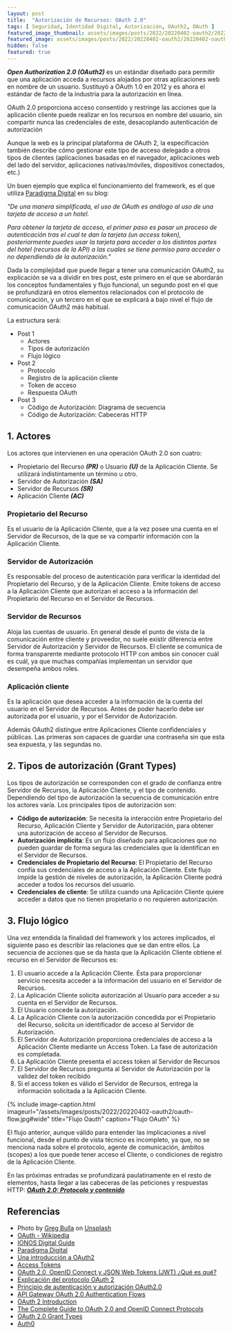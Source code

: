```yaml
---
layout: post
title:  "Autorización de Recursos: OAuth 2.0"
tags: [ Seguridad, Identidad Digital, Autorización, OAuth2, OAuth ]
featured_image_thumbnail: assets/images/posts/2022/20220402-oauth2/20220402-oauth-thumbnail.jpg
featured_image: assets/images/posts/2022/20220402-oauth2/20220402-oauth.jpg
hidden: false
featured: true
---
```


***Open Authorization 2.0 (OAuth2)*** es un estándar diseñado para permitir que una aplicación acceda a recursos alojados por otras aplicaciones web en nombre de un usuario. Sustituyó a OAuth 1.0 en 2012 y es ahora el estándar de facto de la industria para la autorización en línea.

OAuth 2.0 proporciona acceso consentido y restringe las acciones que la aplicación cliente puede realizar en los recursos en nombre del usuario, sin compartir nunca las credenciales de este, desacoplando autenticación de autorización

Aunque la web es la principal plataforma de OAuth 2, la especificación también describe cómo gestionar este tipo de acceso delegado a otros tipos de clientes (aplicaciones basadas en el navegador, aplicaciones web del lado del servidor, aplicaciones nativas/móviles, dispositivos conectados, etc.)

<!--more-->

Un buen ejemplo que explica el funcionamiento del framework, es el que utiliza [Paradigma Digital](https://www.paradigmadigital.com/dev/oauth-2-0-equilibrio-y-usabilidad-en-la-securizacion-de-apis/) en su blog:

*"De una manera simplificada, el uso de OAuth es análogo al uso de una tarjeta de acceso a un hotel.*

*Para obtener la tarjeta de acceso, el primer paso es pasar un proceso de autenticación tras el cual te dan la tarjeta (un access token), posteriormente puedes usar la tarjeta para acceder a los distintos partes del hotel (recursos de la API) a las cuales se tiene permiso para acceder o no dependiendo de la autorización."*

Dada la complejidad que puede llegar a tener una comunicación OAuth2, su explicación se va a dividir en tres post, este primero en el que se abordarán los conceptos fundamentales y flujo funcional, un segundo post en el que se profundizará en otros elementos relacionados con el protocolo de comunicación, y un tercero en el que se explicará a bajo nivel el flujo de comunicación OAuth2 más habitual.

La estructura será:

* Post 1
  * Actores
  * Tipos de autorización
  * Flujo lógico
* Post 2
  * Protocolo
  * Registro de la aplicación cliente
  * Token de acceso
  * Respuesta OAuth
* Post 3
  * Código de Autorización: Diagrama de secuencia
  * Código de Autorización: Cabeceras HTTP

## 1. Actores

Los actores que intervienen en una operación OAuth 2.0 son cuatro:

* Propietario del Recurso ***(PR)*** o Usuario ***(U)*** de la Aplicación Cliente. Se utilizará indistintamente un término u otro.
* Servidor de Autorización ***(SA)***
* Servidor de Recursos ***(SR)***
* Aplicación Cliente ***(AC)***

### Propietario del Recurso

Es el usuario de la Aplicación Cliente, que a la vez posee una cuenta en el Servidor de Recursos, de la que se va compartir información con la Aplicación Cliente.

### Servidor de Autorización

Es responsable del proceso de autenticación para verificar la identidad del Propietario del Recurso, y de la Aplicación Cliente. Emite tokens de acceso a la Aplicación Cliente  que autorizan el acceso a la información del Propietario del Recurso en el Servidor de Recursos.

### Servidor de Recursos

Aloja las cuentas de usuario. En general desde el punto de vista de la comunicación entre cliente y proveedor, no suele existir diferencia entre Servidor de Autorización y Servidor de Recursos. El cliente se comunica de forma transparente mediante protocolo HTTP con ambos sin conocer cuál es cuál, ya que muchas compañías implementan un servidor que desempeña ambos roles.

### Aplicación cliente

Es la aplicación que desea acceder a la información de la cuenta del usuario en el Servidor de Recursos. Antes de poder hacerlo debe ser autorizada por el usuario, y por el Servidor de Autorización.

Además OAuth2 distingue entre Aplicaciones Cliente confidenciales y públicas. Las primeras son capaces de guardar una contraseña sin que esta sea expuesta, y las segundas no.

## 2. Tipos de autorización (Grant Types)

Los tipos de autorización se corresponden con el grado de confianza entre Servidor de Recursos, la Aplicación Cliente, y el tipo de contenido. Dependiendo del tipo de autorización la secuencia de comunicación entre los actores varía. Los principales tipos de autorización son:

* **Código de autorización**: Se necesita la interacción entre Propietario del Recurso, Aplicación Cliente y Servidor de Autorización, para obtener una autorización de acceso al Servidor de Recursos.
* **Autorización implícita**: Es un flujo diseñado para aplicaciones que no pueden guardar de forma segura las credenciales que la identifican en el Servidor de Recursos.
* **Credenciales de Propietario del Recurso**: El Propietario del Recurso confía sus credenciales de acceso a la Aplicación Cliente. Este flujo impide la gestión de niveles de autorización, la Aplicación Cliente podrá acceder a todos los recursos del usuario.
* **Credenciales de cliente**: Se utiliza cuando una Aplicación Cliente quiere acceder a datos que no tienen propietario o no requieren autorización.

## 3. Flujo lógico

Una vez entendida la finalidad del framework y los actores implicados, el siguiente paso es describir las relaciones que se dan entre ellos. La secuencia de acciones que se da hasta que la Aplicación Cliente obtiene el recurso en el Servidor de Recursos es:

1. El usuario accede a la Aplicación Cliente. Ésta para proporcionar servicio necesita acceder a la información del usuario en el Servidor de Recursos.
2. La Aplicación Cliente solicita autorización al Usuario para acceder a su cuenta en el Servidor de Recursos.
3. El Usuario concede la autorización.
4. La Aplicación Cliente con la autorización concedida por el Propietario del Recurso, solicita un identificador de acceso al Servidor de Autorización.
5. El Servidor de Autorización proporciona credenciales de acceso a la Aplicación Cliente mediante un Access Token. La fase de autorización es completada.
6. La Aplicación Cliente presenta el access token al Servidor de Recursos
7. El Servidor de Recursos pregunta al Servidor de Autorización por la validez del token recibido
8. Si el access token es válido el Servidor de Recursos, entrega la información solicitada a la Aplicación Cliente.

{% include image-caption.html imageurl="/assets/images/posts/2022/20220402-oauth2/oauth-flow.jpg#wide"
title="Flujo Oauth" caption="Flujo OAuth" %}

El flujo anterior, aunque válido para entender las implicaciones a nivel funcional, desde el punto de vista técnico es incompleto, ya que, no se menciona nada sobre el protocolo, agente de comunicación, ámbitos (scopes) a los que puede tener acceso el Cliente, o condiciones de registro de la Aplicación Cliente.

En las próximas entradas se profundizará paulatinamente en el resto de elementos, hasta llegar a las cabeceras de las peticiones y respuestas HTTP: ***[OAuth 2.0: Protocolo y contenido ](./oauth2-protocolo)***

## Referencias

* Photo by [Greg Bulla](https://unsplash.com/@gregbulla?utm_source=unsplash&utm_medium=referral&utm_content=creditCopyText) on [Unsplash](https://unsplash.com/)
* [OAuth - Wikipedia](https://es.wikipedia.org/wiki/OAuth)
* [IONOS Digital Guide](https://www.ionos.es/digitalguide/servidores/seguridad/oauth-y-su-version-oauth2/)
* [Paradigma Digital](https://www.paradigmadigital.com/dev/oauth-2-0-equilibrio-y-usabilidad-en-la-securizacion-de-apis/)
* [Una introducción a OAuth2](https://www.digitalocean.com/community/tutorials/una-introduccion-a-oauth-2-es)
* [Access Tokens](https://www.oauth.com/oauth2-servers/access-tokens/)
* [OAuth 2.0, OpenID Connect y JSON Web Tokens (JWT) ¿Qué es qué?](https://www.returngis.net/2019/04/oauth-2-0-openid-connect-y-json-web-tokens-jwt-que-es-que/)
* [Explicación del protocolo OAuth 2](https://programacionymas.com/blog/protocolo-oauth-2)
* [Principio de autenticación y autorización OAuth2.0](https://programmerclick.com/article/31691178110/)
* [API Gateway OAuth 2.0 Authentication Flows](https://docs.oracle.com/cd/E39820_01/doc.11121/gateway_docs/content/oauth_flows.html)
* [OAuth 2 Introduction](https://www.techgeeknext.com/spring-boot-security/oauth2-introduction)
* [The Complete Guide to OAuth 2.0 and OpenID Connect Protocols](https://betterprogramming.pub/the-complete-guide-to-oauth-2-0-and-openid-connect-protocols-35ebc1cbc11a)
* [OAuth 2.0 Grant Types](https://www.developerro.com/2019/03/19/oauth-authentication-grant-types/)
* [Auth0](https://auth0.com/intro-to-iam/what-is-oauth-2/)